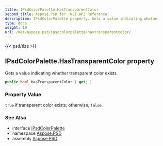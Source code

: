 ```yaml
---
title: IPsdColorPalette.HasTransparentColor
second_title: Aspose.PSD for .NET API Reference
description: IPsdColorPalette property. Gets a value indicating whether transparent color exists
type: docs
weight: 10
url: /net/aspose.psd/ipsdcolorpalette/hastransparentcolor/
---
```

{{< psd/tize >}}
## IPsdColorPalette.HasTransparentColor property

Gets a value indicating whether transparent color exists.

```csharp
public bool HasTransparentColor { get; }
```

### Property Value

`true` if transparent color exists; otherwise, `false`.

### See Also

* interface [IPsdColorPalette](../)
* namespace [Aspose.PSD](../../../aspose.psd/)
* assembly [Aspose.PSD](../../../)


